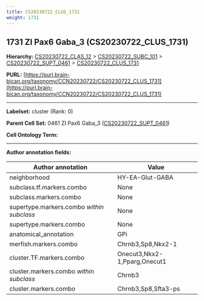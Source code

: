 ```yaml
---
title: CS20230722_CLUS_1731
weight: 1731
---
```

## 1731 ZI Pax6 Gaba_3 (CS20230722_CLUS_1731)
<b>Hierarchy: </b>
[CS20230722_CLAS_12](../CS20230722_CLAS_12) >
[CS20230722_SUBC_101](../CS20230722_SUBC_101) >
[CS20230722_SUPT_0461](../CS20230722_SUPT_0461) >
[CS20230722_CLUS_1731](../CS20230722_CLUS_1731)

**PURL:** [https://purl.brain-bican.org/taxonomy/CCN20230722/CS20230722_CLUS_1731](https://purl.brain-bican.org/taxonomy/CCN20230722/CS20230722_CLUS_1731)

---


**Labelset:** cluster (Rank: 0)

**Parent Cell Set:** 0461 ZI Pax6 Gaba_3 ([CS20230722_SUPT_0461](../CS20230722_SUPT_0461))



**Cell Ontology Term:** 

[MARKER GENES.]: #


---

[TRANSFERRED ANNOTATIONS.]: #


[AUTHOR ANNOTATION FIELDS.]: #


**Author annotation fields:**

| Author annotation | Value |
|-------------------|-------|
|neighborhood|HY-EA-Glut-GABA|
|subclass.tf.markers.combo|None|
|subclass.markers.combo|None|
|supertype.markers.combo _within subclass_|None|
|supertype.markers.combo|None|
|anatomical_annotation|GPi|
|merfish.markers.combo|Chrnb3,Sp8,Nkx2-1|
|cluster.TF.markers.combo|Onecut3,Nkx2-1,Pparg,Onecut1|
|cluster.markers.combo _within subclass_|Chrnb3|
|cluster.markers.combo|Chrnb3,Sp8,Sfta3-ps|
